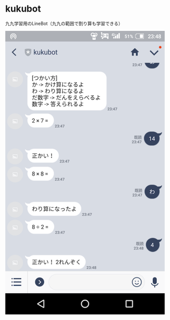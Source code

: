 # kukubot
九九学習用のLineBot（九九の範囲で割り算も学習できる）

![screenshot](https://github.com/uemu/kukubot/blob/master/screenshot.png "screenshot")
